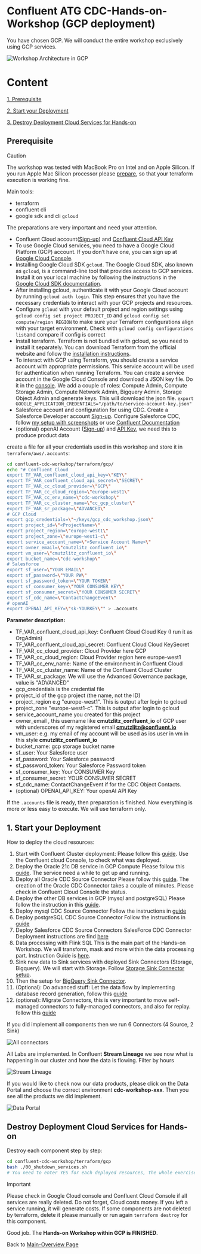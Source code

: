 # Confluent ATG CDC-Hands-on-Workshop (GCP deployment)

You have chosen GCP. We will conduct the entire workshop exclusively using GCP services.

![Workshop Architecture in GCP](img/GCP-CDC-Workshop-Architecture-ATG.png)

# Content

[1. Prerequisite](README.md#Prerequisite)

[2. Start your Deployment](README.md#Start-your-Deployment)

[3. Destroy Deployment Cloud Services for Hands-on](README.md#Destroy-Deployment-Cloud-Services-for-Hands-on)

## Prerequisite

> [!CAUTION]
> The workshop was tested with MacBook Pro on Intel and on Apple Silicon. If you run Apple Mac Silicon processor please [prepare](https://medium.com/@immanoj42/terraform-template-v2-2-0-does-not-have-a-package-available-mac-m1-m2-2b12c6281ea), so that your terraform execution is working fine.

Main tools:

* terraform
* confluent cli
* google sdk and cli `gcloud`

The preparations are very important and need your attention.

* Confluent Cloud account([Sign-up](https://www.confluent.io/confluent-cloud/tryfree/)) and [Confluent Cloud API Key](https://www.confluent.io/blog/confluent-terraform-provider-intro/#api-key)
* To use Google Cloud services, you need to have a Google Cloud Platform (GCP) account. If you don’t have one, you can sign up at [Google Cloud Console](https://console.cloud.google.com/).
* Installing Google Cloud SDK `gcloud`. The Google Cloud SDK, also known as `gcloud`, is a command-line tool that provides access to GCP services. Install it on your local machine by following the instructions in the [Google Cloud SDK documentation](https://cloud.google.com/sdk/docs/install).
* After installing gcloud, authenticate it with your Google Cloud account by running `gcloud auth login`. This step ensures that you have the necessary credentials to interact with your GCP projects and resources.
* Configure `gcloud` with your default project and region settings using `gcloud config set project PROJECT_ID` and `gcloud config set compute/region REGION` to make sure your Terraform configurations align with your target environment. Check with `gcloud config configurations list`and compare if config is correct
* Install terraform. Terraform is not bundled with gcloud, so you need to install it separately. You can download Terraform from the official website and follow the [installation instructions](https://developer.hashicorp.com/terraform/install).
* To interact with GCP using Terraform, you should create a service account with appropriate permissions. This service account will be used for authentication when running Terraform. You can create a service account in the Google Cloud Console and download a JSON key file. Do it in the [console](https://console.cloud.google.com/iam-admin/serviceaccounts/create). We add a couple of roles: Compute Admin, Compute Storage Admin, Compute Network Admin, Bigquery Admin, Storage Object Admin and generate keys. This will download the json file. `export GOOGLE_APPLICATION_CREDENTIALS="/path/to/service-account-key.json"`
* Salesforce account and configuration for using CDC. Create a Salesforce Developer account [Sign-up](https://developer.salesforce.com/signup). Configure Salesforce CDC, follow [my setup with screenshots](ccloud-source-salesforce-cdc-connector/setup_salesforce.md) or use [Confluent Documentation](https://docs.confluent.io/cloud/current/connectors/cc-salesforce-source-cdc.html#quick-start)
* (optional) openAI Account ([Sign-up](https://platform.openai.com/signup/)) and [API Key](https://platform.openai.com/docs/quickstart/create-and-export-an-api-key), we need this to produce product data

create a file for all your credentials used in this workshop and store it in `terraform/aws/.accounts`:

```bash
cd confluent-cdc-workshop/terraform/gcp/
echo "# Confluent Cloud
export TF_VAR_confluent_cloud_api_key=\"KEY\"
export TF_VAR_confluent_cloud_api_secret=\"SECRET\"
export TF_VAR_cc_cloud_provider=\"GCP\"
export TF_VAR_cc_cloud_region=\"europe-west1\"
export TF_VAR_cc_env_name=\"cdc-workshop\"
export TF_VAR_cc_cluster_name=\"cc_gcp_cluster\"
export TF_VAR_sr_package=\"ADVANCED\"
# GCP Cloud
export gcp_credentials=\"~/keys/gcp_cdc_workshop.json\"
export project_id=\"<ProjectName>\"
export project_region=\"europe-west1\"
export project_zone=\"europe-west1-c\"
export service_account_name=\"<Service Account Name>\"
export owner_email=\"cmutzlitz_confluent_io\"
export vm_user=\"cmutzlitz_confluent_io\"
export bucket_name=\"cdc-workshop\"
# Salesforce
export sf_user=\"YOUR EMAIL\"
export sf_password=\"YOUR PW\"
export sf_password_token=\"YOUR TOKEN\"
export sf_consumer_key=\"YOUR CONSUMER KEY\"
export sf_consumer_secret=\"YOUR CONSUMER SECRET\"
export sf_cdc_name=\"ContactChangeEvent\"
# openAI
export OPENAI_API_KEY=\"sk-YOURKEY\"" > .accounts
```

**Parameter description:**
* TF_VAR_confluent_cloud_api_key: Confluent Cloud Cloud Key (I run it as OrgAdmin)
* TF_VAR_confluent_cloud_api_secret: Confluent Cloud Cloud KeySecret
* TF_VAR_cc_cloud_provider: Cloud Provider here GCP
* TF_VAR_cc_cloud_region: Cloud Provider region here europe-west1
* TF_VAR_cc_env_name: Name of the environment in Confluent Cloud
* TF_VAR_cc_cluster_name: Name of the Confluent Cloud Cluster
* TF_VAR_sr_package: We will use the Advanced Governance package, value is "ADVANCED"
* gcp_credentials is the credential file
* project_id of the gcp project (the name, not the ID)
* project_region e.g "europe-west1". This is output after login to gcloud
* project_zone "europe-west1-c". This is output after login to gcloud
* service_account_name you created for this project
* owner_email , this username like **cmutzlitz_confluent_io** of GCP user with underscores of my registered email **cmutzlitz@confluent.io**
* vm_user:  e.g. my email of my account will be used as ios user in vm in this style **cmutzlitz_confluent_io**
* bucket_name: gcp storage bucket name
* sf_user: Your Salesforce user
* sf_password: Your Salesforce password
* sf_password_token: Your Salesforce Password token
* sf_consumer_key: Your CONSUMER Key
* sf_consumer_secret: YOUR CONSUMER SECRET
* sf_cdc_name: ContactChangeEvent if for the CDC Object Contacts.
* (optional) OPENAI_API_KEY: Your openAI API Key

If the `.accounts` file is ready, then preparation is finished. Now everything is more or less easy to execute. We will use terraform only.

## 1. Start your Deployment

How to deploy the cloud resources:

1. Start with Confluent Cluster deployment:
   Please follow this [guide](ccloud-cluster/README.md). Use the Confluent cloud Console, to check what was deployed.
2. Deploy the Oracle 21c DB service in GCP Compute
   Please follow this [guide](oraclexe21c/README.md). The service need a while to get up and running.
3. Deploy all Oracle CDC Source Connector
   Please follow this [guide](ccloud-source-oracle-cdc-connector/README.md). The creation of the Oracle CDC Connector takes a couple of minutes. Please check in Confluent Cloud Console the status.
4. Deploy the other DB services in GCP (mysql and postgreSQL)
   Please follow the instruction in this [guide](mysql_postgres/Readme.md).
5. Deploy mysql CDC Source Connector
   Follow the instructions in [guide](ccloud-source-mysql-cdc-connector/README.md)
6. Deploy postgreSQL CDC Source Connector
   Follow the instructions in [guide](ccloud-source-postgresql-cdc-connector/README.md)
7. Deploy Salesforce CDC Source Connectors
   SalesForce CDC Connector Deployment instructions are find [here](ccloud-source-salesforce-cdc-connector/README.md)
8. Data processing with Flink SQL
   This is the main part of the Hands-on Workshop. We will transform, mask and more within the data processing part. Instruction Guide is [here](dataprocessingREADME.md).
9. Sink new data to Sink services with deployed Sink Connectors (Storage, Bigquery). We will start with Storage. Follow [Storage Sink Connector setup](). 
10. Then the setup for [BigQuery Sink Connector]().
11. (Optional): Do advanced stuff: Let the data flow by implementing database record generation, follow this [guide](advanced_recordgeneration.md)
12. (optional): Migrate Connectors, this is very important to move self-managed connectors to fully-managed connectors, and also for replay. follow this [guide](connector_migration.md)

If you did implement all components then we run 6 Connectors (4 Source, 2 Sink)
<!-- Change this image -->
![All connectors](img/all_connectors.png)    

All Labs are implemented. In Confluent **Stream Lineage** we see now what is happening in our cluster and how the data is flowing. Filter by hours
<!-- Change this image -->
![Stream Lineage](img/stream_lineage.png)

If you would like to check now our data products, please click on the Data Portal and choose the correct environment **cdc-workshop-xxx**. Then you see all the products we did implement.
<!-- Change this image -->
![Data Portal](img/data_portal_total.png)

## Destroy Deployment Cloud Services for Hands-on

Destroy each component step by step:

```bash
cd confluent-cdc-workshop/terraform/gcp
bash ./00_shutdown_services.sh
# You need to enter YES for each deployed resources, the whole exercise does take a while
```

> [!IMPORTANT]
> Please check in Google Cloud console and Confluent Cloud Console if all services are really deleted. Do not forget, Cloud costs money. If you left a service running, it will generate  costs. If some components are not deleted by terraform, delete it please manually or run again `terraform destroy` for this component.

Good job. The **Hands-on Workshop within GCP is FINISHED**.

Back to [Main-Overview Page](../../README.md)